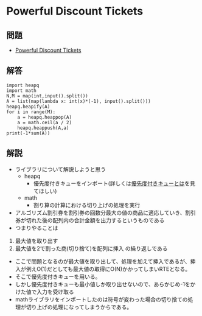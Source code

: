 # Powerful Discount Tickets
## 問題
- [Powerful Discount Tickets](https://atcoder.jp/contests/abc141/tasks/abc141_d)
## 解答
```
import heapq
import math
N,M = map(int,input().split())
A = list(map(lambda x: int(x)*(-1), input().split()))
heapq.heapify(A)
for i in range(M):
    a = heapq.heappop(A)
    a = math.ceil(a / 2)
    heapq.heappush(A,a)
print(-1*sum(A))
```
## 解説
- ライブラリについて解説しようと思う
    - heapq
        - 優先度付きキューをインポート(詳しくは[優先度付きキューとは](heapq.md)を見てほしい)
    - math
        - 割り算の計算における切り上げの処理を実行
- アルゴリズム割引券を割引券の回数分最大の値の商品に適応していき、割引券が切れた後の配列内の合計金額を出力するというものである
- つまりやることは
1. 最大値を取り出す
2. 最大値を2で割った商(切り捨て)を配列に挿入
の繰り返しである

- ここで問題となるのが最大値を取り出して、処理を加えて挿入であるが、挿入が例えO(1)だとしても最大値の取得にO(N)かかってしまいRTEとなる。
- そこで優先度付きキューを用いる。
- しかし優先度付きキューも最小値しか取り出せないので、あらかじめ-1をかけた値で入力を受け取る
- mathライブラリをインポートしたのは符号が変わった場合の切り捨ての処理が切り上げの処理になってしまうからである。
